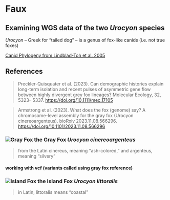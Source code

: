 # Faux

## Examining WGS data of the two _Urocyon_ species
 _Urocyon_ – Greek for “tailed dog” – is a genus of fox-like canids (i.e. not true foxes)
 
 [Canid Phylogeny from Lindblad-Toh et al. 2005](https://www.researchgate.net/profile/Nicole-Stange-Thomann/publication/232796615/figure/fig8/AS:271513538527263@1441745280667/Phylogeny-of-canid-speciesThe-phylogenetic-tree-is-based-on-15-kb-of-exon-and-intron.png)


## References

>Preckler-Quisquater et al. (2023). Can demographic histories explain long-term isolation and recent pulses of asymmetric gene flow between highly divergent grey fox lineages? Molecular Ecology, 32, 5323– 5337. https://doi.org/10.1111/mec.17105


>Armstrong et al. (2023). What does the fox (genome) say? A chromosome-level assembly for the gray fox (Urocyon cinereoargenteus). bioRxiv 2023.11.08.566296. https://doi.org/10.1101/2023.11.08.566296

### ![Gray Fox](https://images.phylopic.org/images/098f58b7-4242-4116-ae13-acf132e32dc0/thumbnail/64x64.png) the Gray Fox _Urocyon cinereoargenteus_
> from the Latin cinereus, meaning “ash-colored,” and argenteus, meaning “silvery”

#### working with vcf (variants called using gray fox reference)

### ![Island Fox](https://images.phylopic.org/images/f1a044ce-86f4-4395-a85a-ba6dd0e5492c/thumbnail/64x64.png) the Island Fox _Urocyon littoralis_ 
> in Latin, littoralis means “coastal”
